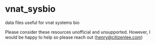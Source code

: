 # vnat_sysbio
data files useful for vnat systems bio

Please consider these resources unofficial and unsupported.
However, I would be happy to help so please reach out (henry@citizenlee.com)
